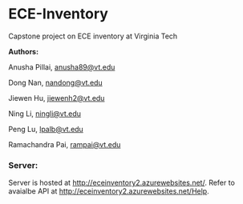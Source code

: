 # ECE-Inventory
Capstone project on ECE inventory at Virginia Tech

**Authors:**

Anusha Pillai,      anusha89@vt.edu

Dong Nan,	    nandong@vt.edu

Jiewen Hu,          jiewenh2@vt.edu

Ning Li,            ningli@vt.edu

Peng Lu,            lpalb@vt.edu

Ramachandra Pai,    rampai@vt.edu

### Server:

Server is hosted at http://eceinventory2.azurewebsites.net/. Refer to avaialbe API at http://eceinventory2.azurewebsites.net/Help.
